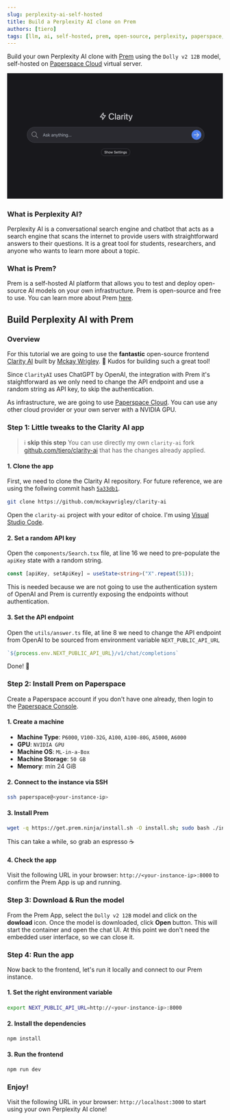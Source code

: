 ```yaml
---
slug: perplexity-ai-self-hosted
title: Build a Perplexity AI clone on Prem
authors: [tiero]
tags: [llm, ai, self-hosted, prem, open-source, perplexity, paperspace, dolly]
---
```


<head>
  <meta name="twitter:image" content="./screenshot.png"/>
</head>

Build your own Perplexity AI clone with [Prem](https://premai.io) using the `Dolly v2 12B` model, self-hosted on [Paperspace Cloud](https://www.paperspace.com/gpu-cloud) virtual server.

![Clarity AI Screenshot](./screenshot.png)
<!--truncate-->

### What is Perplexity AI?

Perplexity AI is a conversational search engine and chatbot that acts as a search engine that scans the internet to provide users with straightforward answers to their questions. It is a great tool for students, researchers, and anyone who wants to learn more about a topic.

### What is Prem?

Prem is a self-hosted AI platform that allows you to test and deploy open-source AI models on your own infrastructure. Prem is open-source and free to use. You can learn more about Prem [here](https://premai.io).

## Build Perplexity AI with Prem

### Overview

For this tutorial we are going to use the **fantastic** open-source frontend [Clarity AI](https://github.com/mckaywrigley/clarity-ai) built by [Mckay Wrigley](https://github.com/mckaywrigley). 👏 Kudos for building such a great tool!

Since `ClarityAI` uses ChatGPT by OpenAI, the integration with Prem it's staightforward as we only need to change the API endpoint and use a random string as API key, to skip the authentication.

As infrastructure, we are going to use [Paperspace Cloud](https://www.paperspace.com/gpu-cloud). You can use any other cloud provider or your own server with a NVIDIA GPU.


### Step 1: Little tweaks to the Clarity AI app

> ℹ️ **skip this step** You can use directly my own `clarity-ai` fork [github.com/tiero/clarity-ai](https://github.com/tiero/clarity-ai) that has the changes already applied.

#### 1. Clone the app

First, we need to clone the Clarity AI repository. For future reference, we are using the follwing commit hash [`5a33db1`](https://github.com/mckaywrigley/clarity-ai/commit/5a33db140d253f47da3f07ad1475938c14dfda45).

```bash
git clone https://github.com/mckaywrigley/clarity-ai
```
Open the `clarity-ai` project with your editor of choice. I'm using [Visual Studio Code](https://code.visualstudio.com/).


#### 2. Set a random API key

Open the `components/Search.tsx` file, at line 16 we need to pre-populate the `apiKey` state with a random string. 

```typescript
const [apiKey, setApiKey] = useState<string>("X".repeat(51));
```
This is needed because we are not going to use the authentication system of OpenAI and Prem is currently exposing the endpoints without authentication.

#### 3. Set the API endpoint

Open the `utils/answer.ts` file, at line 8 we need to change the API endpoint from OpenAI to be sourced from environment variable `NEXT_PUBLIC_API_URL`

```typescript
`${process.env.NEXT_PUBLIC_API_URL}/v1/chat/completions`
```

Done! 🎉

### Step 2: Install Prem on Paperspace


Create a Paperspace account if you don't have one already, then login to the [Paperspace Console](https://console.paperspace.com/).

#### 1. Create a machine 

- **Machine Type**: `P6000`, `V100-32G`, `A100`, `A100-80G`, `A5000`, `A6000`
- **GPU**: `NVIDIA GPU`
- **Machine OS**: `ML-in-a-Box`
- **Machine Storage**: `50 GB`
- **Memory**: min 24 GiB

#### 2. Connect to the instance via SSH

```bash
ssh paperspace@<your-instance-ip>
```

#### 3. Install Prem

```bash
wget -q https://get.prem.ninja/install.sh -O install.sh; sudo bash ./install.sh
```
This can take a while, so grab an espresso ☕️

#### 4. Check the app

Visit the following URL in your browser: `http://<your-instance-ip>:8000` to confirm the Prem App is up and running.

### Step 3: Download & Run the model 

From the Prem App, select the `Dolly v2 12B` model and click on the **dowload** icon.
Once the model is downloaded, click **Open** button. This will start the container and open the chat UI. At this point we don't need the embedded user interface, so we can close it.

### Step 4: Run the app

Now back to the frontend, let's run it locally and connect to our Prem instance.

#### 1. Set the right environment variable 

```bash
export NEXT_PUBLIC_API_URL=http://<your-instance-ip>:8000
```

#### 2. Install the dependencies

```bash
npm install
```

#### 3. Run the frontend

```bash
npm run dev
```


### Enjoy!

Visit the following URL in your browser: `http://localhost:3000` to start using your own Perplexity AI clone!

